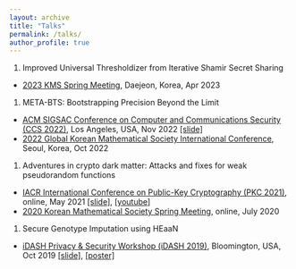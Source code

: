 ```yaml
---
layout: archive
title: "Talks"
permalink: /talks/
author_profile: true
---
```


1. Improved Universal Thresholdizer from Iterative Shamir Secret Sharing
- [2023 KMS Spring Meeting](https://www.kms.or.kr/conference/2023_spring/index.html), Daejeon, Korea, Apr 2023

1. META-BTS: Bootstrapping Precision Beyond the Limit
- [ACM SIGSAC Conference on Computer and Communications Security (CCS 2022)](https://www.sigsac.org/ccs/CCS2022/), Los Angeles, USA, Nov 2022 [[slide]](https://wony0404.github.io/files/META-BTS_Wonhee_Cho_CCS.pptx)
- [2022 Global Korean Mathematical Society International Conference](https://www.kms.or.kr/conference/2022_fall/index.html), Seoul, Korea, Oct 2022

1. Adventures in crypto dark matter: Attacks and fixes for weak pseudorandom functions
- [IACR International Conference on Public-Key Cryptography (PKC 2021)](https://pkc.iacr.org/2021/), online, May 2021 [[slide]](https://wony0404.github.io/files/Adventures_in_Crypto_Dark_Matter_Wonhee_Cho.pptx), [[youtube]](https://www.youtube.com/watch?v=yoHTfp706CQ)
- [2020 Korean Mathematical Society Spring Meeting](https://www.kms.or.kr/meetings/spring2020/), online, July 2020

1. Secure Genotype Imputation using HEaaN
- [iDASH Privacy & Security Workshop (iDASH 2019)](http://www.humangenomeprivacy.org/2019/), Bloomington, USA, Oct 2019 [[slide]](https://wony0404.github.io/files/iDASH_2019_presentation.pptx), [[poster]](https://wony0404.github.io/files/_Poster__iDASH_2019_SNU.pdf)


